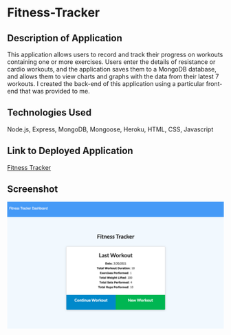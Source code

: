 # Fitness-Tracker

## Description of Application
This application allows users to record and track their progress on workouts containing one or more exercises. Users enter the details of resistance or cardio workouts, and the application saves them to a MongoDB database, and allows them to view charts and graphs with the data from their latest 7 workouts. I created the back-end of this application using a particular front-end that was provided to me.

## Technologies Used
Node.js, Express, MongoDB, Mongoose, Heroku, HTML, CSS, Javascript

## Link to Deployed Application
[Fitness Tracker](https://calm-island-07024.herokuapp.com/)

## Screenshot
![Screenshot](https://github.com/cawleygl/Fitness-Tracker/blob/main/Assets/Screen%20Shot%202021-03-30%20at%205.00.23%20PM.png?raw=true)
